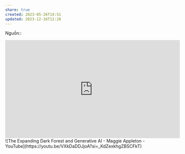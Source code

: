 ```yaml
---
share: true
created: 2023-05-26T14:51
updated: 2023-12-16T12:28
---
```

Nguồn::
<iframe width="560" height="315" src="https://www.youtube.com/embed/watch?v=AHblHPLoKKE" title="YouTube video player" frameborder="0" allow="accelerometer; autoplay; clipboard-write; encrypted-media; gyroscope; picture-in-picture; web-share" referrerpolicy="strict-origin-when-cross-origin" allowfullscreen></iframe>
![The Expanding Dark Forest and Generative AI - Maggie Appleton - YouTube](https://youtu.be/VXkDaDDJjoA?si=_KdZexkhgZBSCFkT)
